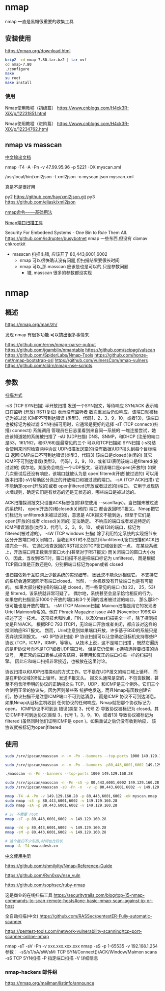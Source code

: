 # nmap

nmap 一直是黑帽很重要的收集工具

## 安装使用

https://nmap.org/download.html

```bash
bzip2 -cd nmap-7.80.tar.bz2 | tar xvf -
cd nmap-7.80
./configure
make
su root
make install
```

### 使用

Nmap使用教程（初级篇）
https://www.cnblogs.com/H4ck3R-XiX/p/12231851.html

Nmap使用教程（进阶篇）
https://www.cnblogs.com/H4ck3R-XiX/p/12234762.html

## nmap vs masscan

[中文输出文档](https://nmap.org/man/zh/man-output.html)

nmap -T4 -A -Pn -v  47.99.95.96 -p 5221 -OX myscan.xml

/usr/local/bin/xml2json -t xml2json -o myscan.json myscan.xml

真是不是很好用

py2 https://github.com/hay/xml2json.git
py3 https://github.com/eliask/xml2json

[nmap命令-----基础用法](https://www.cnblogs.com/nmap/p/6232207.html)

[Nmap端口扫描工具](https://www.jianshu.com/p/20a3d4b25242)

Security For Embedeed Systems - One Bin to Rule Them All.
https://github.com/isdrupter/busybotnet
nmap 一些东西,但没有 clamav chkrootkit

+ masscan 扫描出错, 应该开了 80,443,6001,6002
  + nmap 可以很快确认没有问题,但扫描结果要很长时间
  + nmap 可以,那 masscan 应该是也是可以的,只是参数问题
    + 错, masscan 很多的参数都没实现

# nmap

## 概述

https://nmap.org/man/zh/

发现 nmap 有很多功能.可以搞出很多事情来.

https://github.com/ernw/nmap-parse-output
https://github.com/jgamblin/nmaptable
https://github.com/scipag/vulscan
https://github.com/SpiderLabs/Nmap-Tools
https://github.com/honze-net/nmap-bootstrap-xsl
https://github.com/vulnersCom/nmap-vulners
https://github.com/cldrn/nmap-nse-scripts

## 参数

[扫描方式](https://nmap.org/man/zh/man-port-scanning-techniques.html)

-sS (TCP SYN扫描) 半开放扫描
  发送一个SYN报文，等待响应
    SYN/ACK 表示端口在监听 (开放)
    RST(复位) 表示没有监听者
    数次重发后仍没响应，该端口就被标记为被过滤
    ICMP不可到达错误 (类型3，代码1，2，3，9，10，或者13)，该端口也被标记为被过滤
  SYN扫描可用时，它通常是更好的选择
-sT (TCP connect()扫描)
  connect() 系统调用
  管理员在日志里看到来自同一系统的 一堆连接尝试，她应该知道她的系统被扫描了
-sU (UDP扫描)
  DNS，SNMP，和DHCP (注册的端口是53，161/162，和67/68)是最常见的三个
  可以和TCP扫描如 SYN扫描 (-sS)结合使用来同时检查两种协议
  UDP扫描发送空的(没有数据)UDP报头到每个目标端口
    返回ICMP端口不可到达错误(类型3，代码3) 该端口是closed(关闭的)
    其它ICMP不可到达错误(类型3， 代码1，2，9，10，或者13)表明该端口是filtered(被过滤的)
    偶尔地，某服务会响应一个UDP报文，证明该端口是open(开放的)
    如果几次重试后还没有响应，该端口就被认为是 open|filtered(开放|被过滤的)
    可以用版本扫描(-sV)帮助区分真正的开放端口和被过滤的端口。
-sA (TCP ACK扫描)
  它不能确定open(开放的)或者 open|filtered(开放或者过滤的))端口。
  它用于发现防火墙规则，确定它们是有状态的还是无状态的，哪些端口是被过滤的。

  ACK扫描探测报文只设置ACK标志位(除非您使用 --scanflags)。当扫描未被过滤的系统时， open(开放的)和closed(关闭的) 端口 都会返回RST报文。
  Nmap把它们标记为 unfiltered(未被过滤的)，意思是 ACK报文不能到达，但至于它们是open(开放的)或者 closed(关闭的) 无法确定。
  不响应的端口或者发送特定的ICMP错误消息(类型3，代号1，2，3，9，10， 或者13)的端口，标记为 filtered(被过滤的)。
-sW (TCP windows 扫描)
  除了利用特定系统的实现细节来区分开放端口和关闭端口，当收到RST时不总是打印unfiltered,窗口扫描和ACK扫描完全一样。
  它通过检查返回的RST报文的TCP窗口域做到这一点。
  在某些系统上，开放端口用正数表示窗口大小(甚至对于RST报文) 而关闭端口的窗口大小为0。
  因此，当收到RST时，窗口扫描不总是把端口标记为 unfiltered， 而是根据TCP窗口值是正数还是0，分别把端口标记为open或者 closed

  该扫描依赖于互联网上少数系统的实现细节， 因此您不能永远相信它。
  不支持它的系统会通常返回所有端口closed。
  当然，一台机器没有开放端口也是有可能的。
  如果大部分被扫描的端口是 closed，而一些常见的端口 (如 22， 25，53) 是 filtered，该系统就非常可疑了。
  偶尔地，系统甚至会显示恰恰相反的行为。 如果您的扫描显示1000个开放的端口和3个关闭的或者被过滤的端口， 那么那3个很可能也是开放的端口。
-sM (TCP Maimon扫描)
  Maimon扫描是用它的发现者Uriel Maimon命名的。他在 Phrack Magazine issue #49 (November 1996)中描述了这一技术。
  这项技术和Null，FIN，以及Xmas扫描完全一样，除了探测报文是FIN/ACK。
  根据RFC 793 (TCP)，无论端口开放或者关闭，都应该对这样的探测响应RST报文。
  然而，Uriel注意到如果端口开放，许多基于BSD的系统只是丢弃该探测报文。
-sO (IP协议扫描)
  IP 协议扫描可以让您确定目标机支持哪些IP协议 (TCP，ICMP，IGMP，等等)。
  从技术上说，这不是端口扫描 ，既然它遍历的是IP协议号而不是TCP或者UDP端口号。 
  但是它仍使用 -p选项选择要扫描的协议号， 用正常的端口表格式报告结果，甚至用和真正的端口扫描一样的扫描引擎。
  因此它和端口扫描非常接近，也被放在这里讨论。

  协议扫描以和UDP扫描类似的方式工作。它不是在UDP报文的端口域上循环， 而是在IP协议域的8位上循环，发送IP报文头。 报文头通常是空的，不包含数据，甚至不包含所申明的协议的正确报文头 TCP，UDP，和ICMP是三个例外。它们三个会使用正常的协议头，因为否则某些系 统拒绝发送，而且Nmap有函数创建它们。协议扫描不是注意ICMP端口不可到达消息， 而是ICMP 协议不可到达消息。如果Nmap从目标主机收到 任何协议的任何响应，Nmap就把那个协议标记为open。 ICMP协议不可到达 错误(类型 3，代号 2) 导致协议被标记为 closed。其它ICMP不可到达协议(类型 3，代号 1，3，9，10，或者13) 导致协议被标记为 filtered (虽然同时他们证明ICMP是 open )。如果重试之后仍没有收到响应， 该协议就被标记为open|filtered

## 使用

```bash
sudo /srv/ipscan/masscan -n -v -Pn --banners --top-ports 1000 149.129.160.28 -oJ /srv/www/udesk_greatwall/releases/20191206012841/data/ips/reports/149.129.160.28.json

sudo /srv/ipscan/masscan -n -v -Pn --banners -p80,443,6001,6002 149.129.160.28 -oJ /srv/www/udesk_greatwall/releases/20191206012841/data/ips/reports/149.129.160.28.json

./masscan -n -Pn --banners --top-ports 1000 149.129.160.28

sudo /srv/ipscan/masscan -n -Pn -sS -p 80,443,6001,6002 149.129.160.28 -oJ 149.129.160.28.json
sudo /srv/ipscan/masscan -sO -Pn -n  -v -p 80,443,6001,6002 -v 149.129.160.28

nmap -T4 -A -Pn -v 149.129.160.28 -p 80,443,6001,6002 -oN myscan.nmap
sudo nmap -sS -p 80,443,6001,6002 -v 149.129.160.28
sudo nmap -sA -p 80,443,6001,6002 -v 149.129.160.28

# ST 不需要 root
nmap -sT -p 80,443,6001,6002 -v 149.129.160.28

nmap -sW -p 80,443,6001,6002 -v 149.129.160.28
nmap -sM -p 80,443,6001,6002 -v 149.129.160.28

# 这个能扫不少东西,时间也比较长
nmap -A -T4 www.udesk.cn
```

[中文使用手册](https://nmap.org/man/zh/)

https://github.com/shmilylty/Nmap-Reference-Guide

https://github.com/Rvn0xsy/nse_vuln

https://github.com/sophsec/ruby-nmap

这是商业的在线扫描工具
https://securitytrails.com/blog/top-15-nmap-commands-to-scan-remote-hosts#one-basic-nmap-scan-against-ip-or-host

全自动扫描(中文)
https://github.com/RASSec/pentestER-Fully-automatic-scanner

https://pentest-tools.com/network-vulnerability-scanning/tcp-port-scanner-online-nmap

  nmap -sT -sV -Pn -v xxx.xxx.xxx.xxx
  nmap -sS -p 1-65535 -v 192.168.1.254
  参数：
  -sS/sT/sA/sW/sM: TCP SYN/Connect()/ACK/Window/Maimon scans
  -sS    TCP SYN扫描
  -P     指定端口扫描
  -V     详细信息

### nmap-hackers 邮件组

https://nmap.org/mailman/listinfo/announce